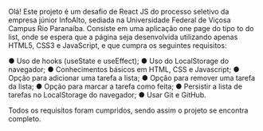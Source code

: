 Olá! Este projeto é um desafio de React JS do processo seletivo da empresa júnior InfoAlto, sediada na Universidade
Federal de Viçosa Campus Rio Paranaíba. Consiste em uma aplicação one page do tipo to do list, onde se espera que a
página seja desenvolvida utilizando apenas HTML5, CSS3 e JavaScript, e que cumpra os seguintes requisitos:

● Uso de hooks (useState e useEffect);
● Uso do LocalStorage do navegador;
● Conhecimentos básicos em HTML, CSS e Javascript;
● Opção para adicionar uma tarefa a lista;
● Opção para remover uma tarefa da lista;
● Opção para marcar a tarefa como feita;
● Persistir a lista de tarefas no LocalStorage do navegador;
● Usar Git e GitHub.

Todos os requisitos foram cumpridos, sendo assim o projeto se encontra completo.

